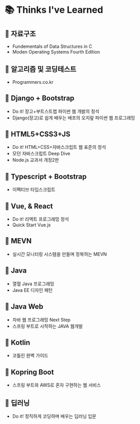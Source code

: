 # 📚 Thinks I've Learned



## 📒 자료구조
  * Fundementals of Data Structures in C
  * Moden Operating Systems Fourth Edition

## 📒 알고리즘 및 코딩테스트
  * Programmers.co.kr 

## 📒 Django + Bootstrap
  * Do it! 장고+부트스트랩 파이썬 웹 개발의 정석
  * Django(장고)로 쉽게 배우는 배프의 오지랖 파이썬 웹 프로그래밍

## 📒 HTML5+CSS3+JS
  * Do it! HTML+CSS+자바스크립트 웹 표준의 정석	
  * 모던 자바스크립트 Deep Dive
  * Node.js 교과서 개정2판

## 📒 Typescript + Bootstrap
  * 이펙티브 타입스크립트 

## 📒 Vue, & React
  * Do it! 리액트 프로그래밍 정석
  * Quick Start Vue.js

## 📒 MEVN
  * 실시간 모니터링 시스템을 만들며 정복하는 MEVN 

## 📒 Java

* 열혈 Java 프로그래밍
* Java EE 디자인 패턴
  
## 📒 Java Web

* 자바 웹 프로그래밍 Next Step
* 스프링 부트로 시작하는 JAVA 웹개발

## 📒 Kotlin
	
  * 코틀린 완벽 가이드
  
## 📒 Kopring Boot
	
  * 스프링 부트와 AWS로 혼자 구현하는 웹 서비스



## 📒 딥러닝
  * Do it! 정직하게 코딩하며 배우는 딥러닝 입문


